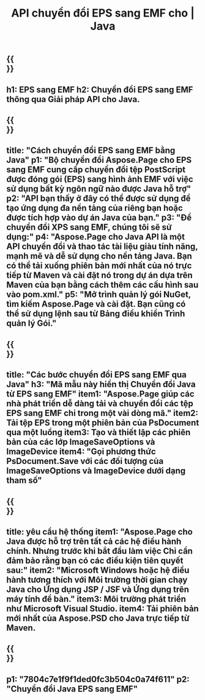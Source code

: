 ﻿---
translation: true
template: /_templates/_conversion-child-java.md
title: API chuyển đổi EPS sang EMF cho | Java
url: /java/conversion/eps-to-emf/
description: Mã chuyển đổi Java mẫu cho định dạng EPS sang tệp EMF. Sử dụng mã ví dụ này để chuyển đổi EPS sang EMF trong bất kỳ ứng dụng dựa trên Web hoặc Máy tính Java nào.
informat: EPS
outformat: EMF
otherformats: XPS PS
---

{{<section banner>}}
---
h1: EPS sang EMF
h2: Chuyển đổi EPS sang EMF thông qua Giải pháp API cho Java.
---

{{<section overview>}}
---
title: "Cách chuyển đổi EPS sang EMF bằng Java"
p1: "Bộ chuyển đổi Aspose.Page cho EPS sang EMF cung cấp chuyển đổi tệp PostScript được đóng gói (EPS) sang hình ảnh EMF với việc sử dụng bất kỳ ngôn ngữ nào được Java hỗ trợ"
p2: "API bạn thấy ở đây có thể được sử dụng để tạo ứng dụng đa nền tảng của riêng bạn hoặc được tích hợp vào dự án Java của bạn."
p3: "Để chuyển đổi XPS sang EMF, chúng tôi sẽ sử dụng:"
p4: "Aspose.Page cho Java API là một API chuyển đổi và thao tác tài liệu giàu tính năng, mạnh mẽ và dễ sử dụng cho nền tảng Java. Bạn có thể tải xuống phiên bản mới nhất của nó trực tiếp từ Maven và cài đặt nó trong dự án dựa trên Maven của bạn bằng cách thêm các cấu hình sau vào pom.xml."
p5: "Mở trình quản lý gói NuGet, tìm kiếm Aspose.Page và cài đặt. Bạn cũng có thể sử dụng lệnh sau từ Bảng điều khiển Trình quản lý Gói."
---

{{<section feature1>}}
---
title: "Các bước chuyển đổi EPS sang EMF qua Java"
h3: "Mã mẫu này hiển thị Chuyển đổi Java từ EPS sang EMF"
item1: "Aspose.Page giúp các nhà phát triển dễ dàng tải và chuyển đổi các tệp EPS sang EMF chỉ trong một vài dòng mã."
item2: Tải tệp EPS trong một phiên bản của PsDocument qua một luồng
item3: Tạo và thiết lập các phiên bản của các lớp ImageSaveOptions và ImageDevice
item4: "Gọi phương thức PsDocument.Save với các đối tượng của ImageSaveOptions và ImageDevice dưới dạng tham số"
---

{{<section feature2>}}
---
title: yêu cầu hệ thống
item1: "Aspose.Page cho Java được hỗ trợ trên tất cả các hệ điều hành chính. Nhưng trước khi bắt đầu làm việc Chỉ cần đảm bảo rằng bạn có các điều kiện tiên quyết sau:"
item2: "Microsoft Windows hoặc hệ điều hành tương thích với Môi trường thời gian chạy Java cho Ứng dụng JSP / JSF và Ứng dụng trên máy tính để bàn."
item3: Môi trường phát triển như Microsoft Visual Studio.
item4: Tải phiên bản mới nhất của Aspose.PSD cho Java trực tiếp từ Maven.
---

{{<section gist>}}
---
p1: "7804c7e1f9f1ded0fc3b504c0a74f611"
p2: "Chuyển đổi Java EPS sang EMF"
---

